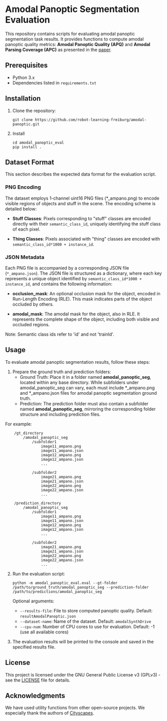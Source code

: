 # Amodal Panoptic Segmentation Evaluation

This repository contains scripts for evaluating amodal panoptic segmentation task results. It provides functions to compute amodal panoptic quality metrics: **Amodal Panoptic Quality (APQ)** and **Amodal Parsing Coverage (APC)** as presented in the [paper](https://openaccess.thecvf.com/content/CVPR2022/papers/Mohan_Amodal_Panoptic_Segmentation_CVPR_2022_paper.pdf).

## Prerequisites

- Python 3.x
- Dependencies listed in `requirements.txt`


## Installation

1. Clone the repository:

    ```shell
    git clone https://github.com/robot-learning-freiburg/amodal-panoptic.git
    ```

2. Install

    ```shell
    cd amodal_panoptic_eval
    pip install .
    ```

## Dataset Format

This section describes the expected data format for the evaluation script.

### PNG Encoding

The dataset employs 1-channel uint16 PNG files (*_ampano.png) to encode visible regions of objects and stuff in the scene. The encoding scheme is detailed below:

- **Stuff Classes**: Pixels corresponding to "stuff" classes are encoded directly with their `semantic_class_id`, uniquely identifying the stuff class of each pixel.

- **Thing Classes**: Pixels associated with "thing" classes are encoded with `semantic_class_id*1000 + instance_id`. 

### JSON Metadata

Each PNG file is accompanied by a corresponding JSON file (`*_ampano.json`). The JSON file is structured as a dictionary, where each key represents a unique object identified by `semantic_class_id*1000 + instance_id`, and contains the following information:

- **occlusion_mask**: An optional occlusion mask for the object, encoded in Run-Length Encoding (RLE). This mask indicates parts of the object occluded by others.

- **amodal_mask**: The amodal mask for the object, also in RLE. It represents the complete shape of the object, including both visible and occluded regions.

Note: Semantic class ids refer to 'id' and not 'trainId'.

## Usage

To evaluate amodal panoptic segmentation results, follow these steps:

1. Prepare the ground truth and prediction folders:
    - Ground Truth: Place it in a folder named **amodal_panoptic_seg**, located within any base directory. While subfolders under amodal_panoptic_seg can vary, each must include *_ampano.png and *_ampano.json files for amodal panoptic segmentation ground truth.
    - Prediction: The prediction folder must also contain a subfolder named **amodal_panoptic_seg**, mirroring the corresponding folder structure and including prediction files.

For example:
```
    /gt_directory
        /amodal_panoptic_seg
            /subfolder1
                image11_ampano.png
                image11_ampano.json
                image12_ampano.png
                image12_ampano.json
                ...

            /subfolder2
                image21_ampano.png
                image21_ampano.json
                image22_ampano.png
                image22_ampano.json
                ...

    /prediction_directory
        /amodal_panoptic_seg
            /subfolder1
                image11_ampano.png
                image11_ampano.json
                image12_ampano.png
                image12_ampano.json
                ...

            /subfolder2
                image21_ampano.png
                image21_ampano.json
                image22_ampano.png
                image22_ampano.json
                ...
```


2. Run the evaluation script:

    ```shell
    python -m amodal_panoptic_eval.eval --gt-folder /path/to/ground_truth/amodal_panoptic_seg --prediction-folder /path/to/predictions/amodal_panoptic_seg
    ```

    Optional arguments:
    - `--results-file`: File to store computed panoptic quality. Default: `resultAmodalPanoptic.json`
    - `--dataset-name`: Name of the dataset. Default: `amodalSynthDrive`
    - `--cpu-num`: Number of CPU cores to use for evaluation. Default: -1 (use all available cores)

3. The evaluation results will be printed to the console and saved in the specified results file.

## License

This project is licensed under the GNU General Public License v3 (GPLv3) - see the [LICENSE](LICENSE) file for details.

## Acknowledgments

We have used utility functions from other open-source projects. We especially thank the authors of [Cityscapes](https://github.com/mcordts/cityscapesScripts).







